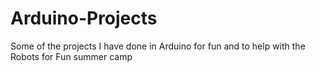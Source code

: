 # Arduino-Projects
Some of the projects I have done in Arduino for fun and to help with the Robots for Fun summer camp
